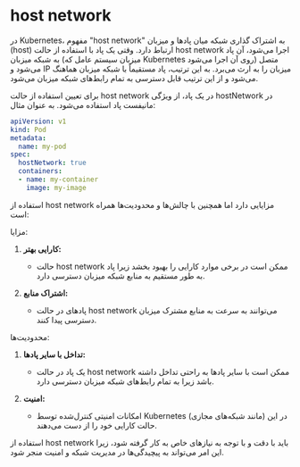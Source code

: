 # host network

در Kubernetes، مفهوم "host network" به اشتراک گذاری شبکه میان پادها و میزبان (host) ارتباط دارد. وقتی یک پاد با استفاده از حالت host network اجرا می‌شود، آن پاد به شبکه میزبان (میزبان سیستم عامل که Kubernetes روی آن اجرا می‌شود) متصل می‌شود و IP میزبان را به ارث می‌برد. به این ترتیب، پاد مستقیماً با شبکه میزبان هماهنگ می‌شود و از این ترتیب قابل دسترسی به تمام رابط‌های شبکه میزبان می‌شود.

برای تعیین استفاده از حالت host network در یک پاد، از ویژگی hostNetwork در مانیفست پاد استفاده می‌شود. به عنوان مثال:

```yaml
apiVersion: v1
kind: Pod
metadata:
  name: my-pod
spec:
  hostNetwork: true
  containers:
  - name: my-container
    image: my-image
```

استفاده از host network مزایایی دارد اما همچنین با چالش‌ها و محدودیت‌ها همراه است:

مزایا:

1. **کارایی بهتر:**
   - حالت host network ممکن است در برخی موارد کارایی را بهبود بخشد زیرا پاد به طور مستقیم به منابع شبکه میزبان دسترسی دارد.

2. **اشتراک منابع:**
   - پادهای در حالت host network می‌توانند به سرعت به منابع مشترک میزبان دسترسی پیدا کنند.

محدودیت‌ها:

1. **تداخل با سایر پادها:**
   - یک پاد در حالت host network ممکن است با سایر پادها به راحتی تداخل داشته باشد زیرا به تمام رابط‌های شبکه میزبان دسترسی دارد.

2. **امنیت:**
   - امکانات امنیتی کنترل‌شده توسط Kubernetes (مانند شبکه‌های مجازی) در این حالت کارایی خود را از دست می‌دهند.

استفاده از host network باید با دقت و با توجه به نیازهای خاص به کار گرفته شود، زیرا این امر می‌تواند به پیچیدگی‌ها در مدیریت شبکه و امنیت منجر شود.
